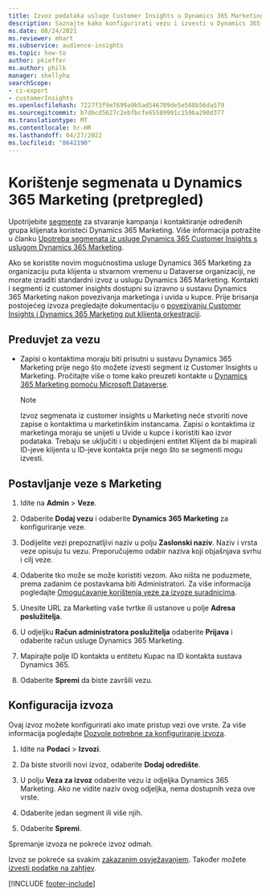```yaml
---
title: Izvoz podataka usluge Customer Insights u Dynamics 365 Marketing
description: Saznajte kako konfigurirati vezu i izvesti u Dynamics 365 Marketing.
ms.date: 08/24/2021
ms.reviewer: mhart
ms.subservice: audience-insights
ms.topic: how-to
author: pkieffer
ms.author: philk
manager: shellyha
searchScope:
- ci-export
- customerInsights
ms.openlocfilehash: 7227f3f9e7699a9b5ad546789de5e568b56da579
ms.sourcegitcommit: b7dbcd5627c2ebfbcfe65589991c159ba290d377
ms.translationtype: MT
ms.contentlocale: hr-HR
ms.lasthandoff: 04/27/2022
ms.locfileid: "8642190"
---
```

# <a name="use-segments-in-dynamics-365-marketing-preview"></a>Korištenje segmenata u Dynamics 365 Marketing (pretpregled)



Upotrijebite [segmente](segments.md) za stvaranje kampanja i kontaktiranje određenih grupa klijenata koristeći Dynamics 365 Marketing. Više informacija potražite u članku [Upotreba segmenata iz usluge Dynamics 365 Customer Insights s uslugom Dynamics 365 Marketing](/dynamics365/marketing/customer-insights-segments).

Ako se koristite novim mogućnostima usluge Dynamics 365 Marketing za organizaciju puta klijenta u stvarnom vremenu u Dataverse organizaciji, ne morate izraditi standardni izvoz u uslugu Dynamics 365 Marketing. Kontakti i segmenti iz customer insights dostupni su izravno u sustavu Dynamics 365 Marketing nakon povezivanja marketinga i uvida u kupce. Prije brisanja postojećeg izvoza pregledajte dokumentaciju o [povezivanju Customer Insights i Dynamics 365 Marketing put klijenta orkestraciji](/dynamics365/marketing/real-time-marketing-ci-profile).

## <a name="prerequisite-for-a-connection"></a>Preduvjet za vezu

- Zapisi o kontaktima moraju biti prisutni u sustavu Dynamics 365 Marketing prije nego što možete izvesti segment iz Customer Insights u Marketing. Pročitajte više o tome kako preuzeti kontakte u [Dynamics 365 Marketing pomoću Microsoft Dataverse](connect-dataverse-managed-lake.md).

  > [!NOTE]
  > Izvoz segmenata iz customer insights u Marketing neće stvoriti nove zapise o kontaktima u marketinškim instancama. Zapisi o kontaktima iz marketinga moraju se unijeti u Uvide u kupce i koristiti kao izvor podataka. Trebaju se uključiti i u objedinjeni entitet Klijent da bi mapirali ID-jeve klijenta u ID-jeve kontakta prije nego što se segmenti mogu izvesti.

## <a name="set-up-connection-to-marketing"></a>Postavljanje veze s Marketing

1. Idite na **Admin** > **Veze**.

1. Odaberite **Dodaj vezu** i odaberite **Dynamics 365 Marketing** za konfiguriranje veze.

1. Dodijelite vezi prepoznatljivi naziv u polju **Zaslonski naziv**. Naziv i vrsta veze opisuju tu vezu. Preporučujemo odabir naziva koji objašnjava svrhu i cilj veze.

1. Odaberite tko može se može koristiti vezom. Ako ništa ne poduzmete, prema zadanim će postavkama biti Administratori. Za više informacija pogledajte [Omogućavanje korištenja veze za izvoze suradnicima](connections.md#allow-contributors-to-use-a-connection-for-exports).

1. Unesite URL za Marketing vaše tvrtke ili ustanove u polje **Adresa poslužitelja**.

1. U odjeljku **Račun administratora poslužitelja** odaberite **Prijava** i odaberite račun usluge Dynamics 365 Marketing.

1. Mapirajte polje ID kontakta u entitetu Kupac na ID kontakta sustava Dynamics 365.

1. Odaberite **Spremi** da biste završili vezu. 

## <a name="configure-an-export"></a>Konfiguracija izvoza

Ovaj izvoz možete konfigurirati ako imate pristup vezi ove vrste. Za više informacija pogledajte [Dozvole potrebne za konfiguriranje izvoza](export-destinations.md#set-up-a-new-export).

1. Idite na **Podaci** > **Izvozi**.

1. Da biste stvorili novi izvoz, odaberite **Dodaj odredište**.

1. U polju **Veza za izvoz** odaberite vezu iz odjeljka Dynamics 365 Marketing. Ako ne vidite naziv ovog odjeljka, nema dostupnih veza ove vrste.

1. Odaberite jedan segment ili više njih.

1. Odaberite **Spremi**.

Spremanje izvoza ne pokreće izvoz odmah.

Izvoz se pokreće sa svakim [zakazanim osvježavanjem](system.md#schedule-tab). Također možete [izvesti podatke na zahtjev](export-destinations.md#run-exports-on-demand). 

[!INCLUDE [footer-include](includes/footer-banner.md)]
